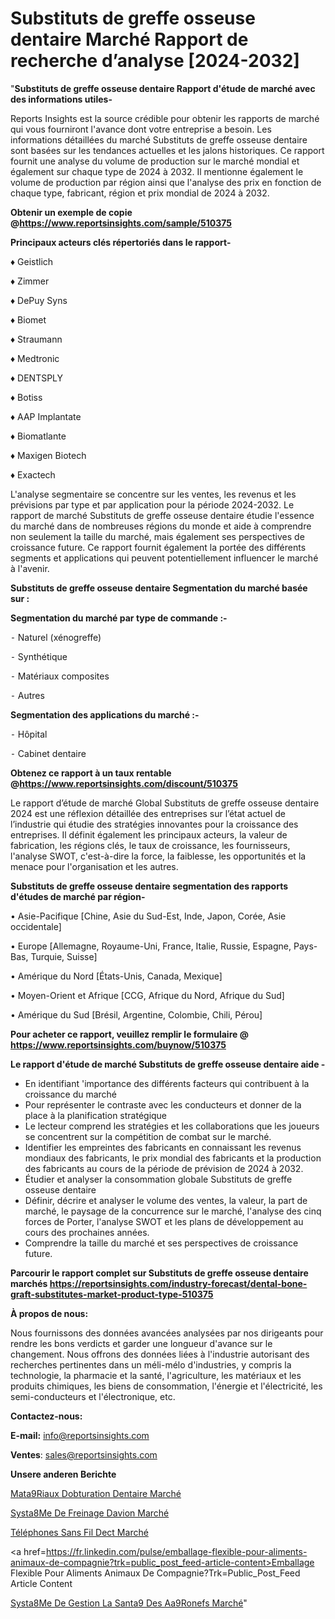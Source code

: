 # Substituts de greffe osseuse dentaire Marché Rapport de recherche d’analyse [2024-2032]

"<strong>Substituts de greffe osseuse dentaire Rapport d'étude de marché avec des informations utiles-</strong>

Reports Insights est la source crédible pour obtenir les rapports de marché qui vous fourniront l'avance dont votre entreprise a besoin. Les informations détaillées du marché Substituts de greffe osseuse dentaire sont basées sur les tendances actuelles et les jalons historiques. Ce rapport fournit une analyse du volume de production sur le marché mondial et également sur chaque type de 2024 à 2032. Il mentionne également le volume de production par région ainsi que l'analyse des prix en fonction de chaque type, fabricant, région et prix mondial de 2024 à 2032.

<strong><b>Obtenir un exemple de copie @</b></strong><a href=https://www.reportsinsights.com/sample/510375><strong><b>https://www.reportsinsights.com/sample/510375</b></strong></a>

<b>Principaux acteurs clés répertoriés dans le rapport-</b>

<b> </b>♦ Geistlich

♦ Zimmer

♦ DePuy Syns

♦ Biomet

♦ Straumann

♦ Medtronic

♦ DENTSPLY

♦ Botiss

♦ AAP Implantate

♦ Biomatlante

♦ Maxigen Biotech

♦ Exactech

L'analyse segmentaire se concentre sur les ventes, les revenus et les prévisions par type et par application pour la période 2024-2032. Le rapport de marché Substituts de greffe osseuse dentaire étudie l'essence du marché dans de nombreuses régions du monde et aide à comprendre non seulement la taille du marché, mais également ses perspectives de croissance future. Ce rapport fournit également la portée des différents segments et applications qui peuvent potentiellement influencer le marché à l'avenir.

<strong>Substituts de greffe osseuse dentaire Segmentation du marché basée sur :</strong>

<strong>Segmentation du marché par type de commande :-</strong>

⁃ Naturel (xénogreffe)

⁃ Synthétique

⁃ Matériaux composites

⁃ Autres

<strong>Segmentation des applications du marché :-</strong>

⁃ Hôpital

⁃ Cabinet dentaire

<strong><b>Obtenez ce rapport à un taux rentable @</b></strong><a href=https://www.reportsinsights.com/discount/510375><strong><b>https://www.reportsinsights.com/discount/510375</b></strong></a>

Le rapport d’étude de marché Global Substituts de greffe osseuse dentaire 2024 est une réflexion détaillée des entreprises sur l’état actuel de l’industrie qui étudie des stratégies innovantes pour la croissance des entreprises. Il définit également les principaux acteurs, la valeur de fabrication, les régions clés, le taux de croissance, les fournisseurs, l'analyse SWOT, c'est-à-dire la force, la faiblesse, les opportunités et la menace pour l'organisation et les autres.

<strong>Substituts de greffe osseuse dentaire segmentation des rapports d'études de marché par région-</strong>

• Asie-Pacifique [Chine, Asie du Sud-Est, Inde, Japon, Corée, Asie occidentale]

• Europe [Allemagne, Royaume-Uni, France, Italie, Russie, Espagne, Pays-Bas, Turquie, Suisse]

• Amérique du Nord [États-Unis, Canada, Mexique]

• Moyen-Orient et Afrique [CCG, Afrique du Nord, Afrique du Sud]

• Amérique du Sud [Brésil, Argentine, Colombie, Chili, Pérou]

<strong>Pour acheter ce rapport, veuillez remplir le formulaire @   <a href=https://www.reportsinsights.com/buynow/510375>https://www.reportsinsights.com/buynow/510375</a></strong>

<strong>Le rapport d'étude de marché Substituts de greffe osseuse dentaire aide -</strong>
<ul>
  <li>En identifiant 'importance des différents facteurs qui contribuent à la croissance du marché</li>
  <li>Pour représenter le contraste avec les conducteurs et donner de la place à la planification stratégique</li>
  <li>Le lecteur comprend les stratégies et les collaborations que les joueurs se concentrent sur la compétition de combat sur le marché.</li>
  <li>Identifier les empreintes des fabricants en connaissant les revenus mondiaux des fabricants, le prix mondial des fabricants et la production des fabricants au cours de la période de prévision de 2024 à 2032.</li>
  <li>Étudier et analyser la consommation globale Substituts de greffe osseuse dentaire</li>
  <li>Définir, décrire et analyser le volume des ventes, la valeur, la part de marché, le paysage de la concurrence sur le marché, l'analyse des cinq forces de Porter, l'analyse SWOT et les plans de développement au cours des prochaines années.</li>
  <li>Comprendre la taille du marché et ses perspectives de croissance future.</li>
</ul>

<strong>Parcourir le rapport complet sur Substituts de greffe osseuse dentaire marchés <a href=https://reportsinsights.com/industry-forecast/dental-bone-graft-substitutes-market-product-type-510375>https://reportsinsights.com/industry-forecast/dental-bone-graft-substitutes-market-product-type-510375</a></strong>

<strong>À propos de nous:</strong>

Nous fournissons des données avancées analysées par nos dirigeants pour rendre les bons verdicts et garder une longueur d'avance sur le changement. Nous offrons des données liées à l'industrie autorisant des recherches pertinentes dans un méli-mélo d'industries, y compris la technologie, la pharmacie et la santé, l'agriculture, les matériaux et les produits chimiques, les biens de consommation, l'énergie et l'électricité, les semi-conducteurs et l'électronique, etc.

<strong>Contactez-nous:</strong>

<strong>E-mail:</strong> <a href=mailto:info@reportsinsights.com>info@reportsinsights.com</a>

<strong>Ventes</strong>: <a href=mailto:sales@reportsinsights.com>sales@reportsinsights.com</a>

<strong>Unsere anderen Berichte</strong>

<a href=https://www.linkedin.com/pulse/mat%C3%A9riaux-dobturation-dentaire-march%C3%A9-perspectives-kbyzf/>Mata9Riaux Dobturation Dentaire Marché</a>

<a href=https://www.linkedin.com/pulse/syst%C3%A8me-de-freinage-davion-march%C3%A9-2024-taille-9up9c/>Systa8Me De Freinage Davion Marché</a>

<a href=https://www.linkedin.com/pulse/téléphones-sans-fil-dect-marchétaille-globale-frtyc/>Téléphones Sans Fil Dect Marché</a>

<a href=https://fr.linkedin.com/pulse/emballage-flexible-pour-aliments-animaux-de-compagnie?trk=public_post_feed-article-content>Emballage Flexible Pour Aliments Animaux De Compagnie?Trk=Public_Post_Feed Article Content</a>

<a href=https://www.linkedin.com/pulse/syst%C3%A8me-de-gestion-la-sant%C3%A9-des-a%C3%A9ronefs-march%C3%A9-4uwpf/>Systa8Me De Gestion La Santa9 Des Aa9Ronefs Marché</a>"
